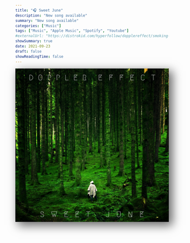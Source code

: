 ```yaml
---
title: "🎧 Sweet June"
description: "New song available"
summary: "New song available"
categories: ["Music"]
tags: ["Music", "Apple Music", "Spotify", "Youtube"]
#externalUrl: "https://distrokid.com/hyperfollow/dopplereffect/smoking-with-a-ninja"
showSummary: true
date: 2021-09-23
draft: false
showReadingTime: false
---
```


<img style="box-shadow: 10px 10px 30px 2px rgba(0,0,0,0.6);" src="featured.jpg"/>


